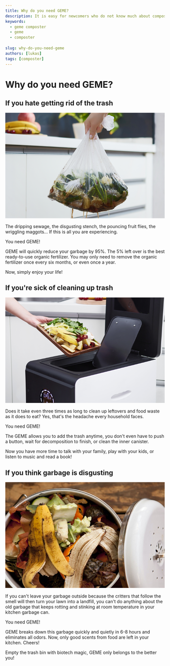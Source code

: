 ```yaml
---
title: Why do you need GEME?
description: It is easy for newcomers who do not know much about composting to misunderstand this work, thinking that they just need to put the composting materials together and let them "fend for themselves", but do not realize that composting is also a technical activity. If you want to produce organic compost that is conducive to plant growth, there are three necessary principles you need to master.
keywords:
  - geme composter
  - geme
  - composter

slug: why-do-you-need-geme
authors: [lukas]
tags: [composter]
---
```


# Why do you need GEME?


## If you hate getting rid of the trash

![composter](./img/img_2.png)

The dripping sewage, the disgusting stench, the pouncing fruit flies, the wriggling maggots... If this is all you are experiencing.

You need GEME!

GEME will quickly reduce your garbage by 95%. The 5% left over is the best ready-to-use organic fertilizer. You may only need to remove the organic fertilizer once every six months, or even once a year.

Now, simply enjoy your life!


## If you're sick of cleaning up trash

![composter](./img/img_1.png)

Does it take even three times as long to clean up leftovers and food waste as it does to eat? Yes, that's the headache every household faces.

You need GEME!

The GEME allows you to add the trash anytime, you don't even have to push a button, wait for decomposition to finish, or clean the inner canister.

Now you have more time to talk with your family, play with your kids, or listen to music and read a book!

## If you think garbage is disgusting

![composter](./img/img_3.png)

If you can't leave your garbage outside because the critters that follow the smell will then turn your lawn into a landfill, you can't do anything about the old garbage that keeps rotting and stinking at room temperature in your kitchen garbage can.

You need GEME!

GEME breaks down this garbage quickly and quietly in 6-8 hours and eliminates all odors. Now, only good scents from food are left in your kitchen. Cheers!

Empty the trash bin with biotech magic, GEME only belongs to the better you!

